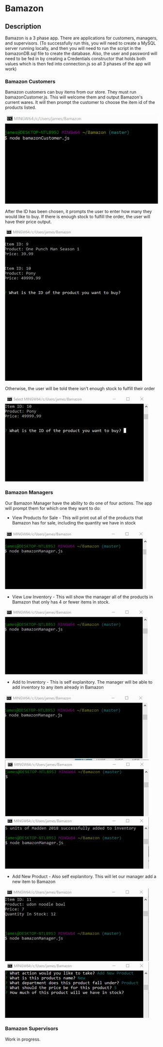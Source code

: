 # Bamazon

## Description
Bamazon is a 3 phase app. There are applications for customers, managers, and supervisors. (To successfully run this, you will need to create a MySQL server running locally, and then you will need to run the script in the bamazonDB.sql file to create the database. Also, the user and password will need to be fed in by creating a Credentials constructor that holds both values which is then fed into connection.js so all 3 phases of the app will work)

### Bamazon Customers
Bamazon customers can buy items from our store. They must run bamazonCustomer.js. This will welcome them and output Bamazon's current wares. It will then prompt the customer to choose the item id of the products listed.

![Alt text](/images/customer/Welcome.gif?raw=true "Welcome to Bamazon")

After the ID has been chosen, it prompts the user to enter how many they would like to buy.
If there is enough stock to fulfill the order, the user will have their price output.

![Alt text](/images/customer/Working.gif?raw=true "Working Example")

Otherwise, the user will be told there isn't enough stock to fulfill their order

![Alt text](/images/customer/TooMany.gif?raw=true "Ordered Too Much")

### Bamazon Managers

Our Bamazon Manager have the ability to do one of four actions. The app will prompt them for which one they want to do:
* View Products for Sale - This will print out all of the products that Bamazon has for sale, including the quantity we have in stock

![Alt text](/images/manager/Products.gif?raw=true "View Products")


* View Low Inventory - This will show the manager all of the products in Bamazon that only has 4 or fewer items in stock.

![Alt text](/images/manager/LowCount.gif?raw=true "View Low Inventory")


* Add to Inventory - This is self explanitory. The manager will be able to add inventory to any item already in Bamazon

![Alt text](/images/manager/AddCount.gif?raw=true "Add to Inventory")
![Alt text](/images/manager/AddCount2.gif?raw=true "Add to Inventory 2")
![Alt text](/images/manager/AddCount3.gif?raw=true "Add to Inventory 3")


* Add New Product - Also self explanitory. This will let our manager add a new item to Bamazon

![Alt text](/images/manager/NewProduct.gif?raw=true "Add New Product")
![Alt text](/images/manager/NewProduct2.gif?raw=true "Add New Product 2")


### Bamazon Supervisors

Work in progress.
